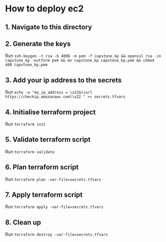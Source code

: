 # How to deploy ec2

## 1. Navigate to this directory

## 2. Generate the keys
Run `ssh-keygen -t rsa -b 4096 -m pem -f capstone_kp && openssl rsa -in capstone_kp -outform pem && mv capstone_kp capstone_kp.pem && chmod 400 capstone_kp.pem`

## 3. Add your ip address to the secrets
Run
`echo -e "my_ip_address = \x22$(curl https://checkip.amazonaws.com)\x22 " >> secrets.tfvars`

## 4. Initialise terraform project
Run
`terraform init`

## 5. Validate terraform script
Run
`terraform validate`

## 6. Plan terraform script
Run
`terraform plan -var-file=secrets.tfvars`

## 7. Apply terraform script
Run
`terraform apply -var-file=secrets.tfvars`

## 8. Clean up
Run
`terraform destroy -var-file=secrets.tfvars`